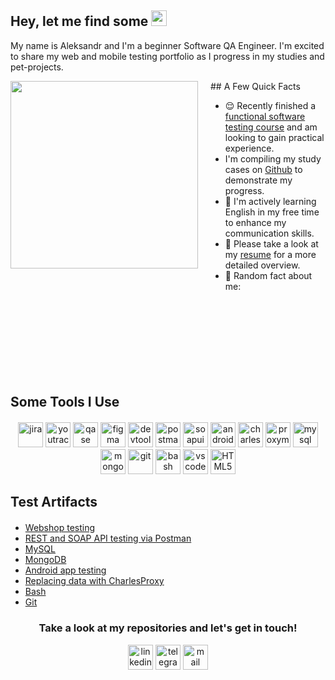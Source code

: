 ## Hey, let me find some <img src="https://em-content.zobj.net/source/microsoft-teams/363/lady-beetle_1f41e.png" height="25" >

<p> My name is Aleksandr and I'm a beginner Software QA Engineer. I'm excited to share my web and mobile testing portfolio as I progress in my studies and pet-projects.</p> 

<div style="display: flex; align-items: flex-start; margin-bottom: 20px;">
   <img align="left" src="https://gifs.obs.ru-moscow-1.hc.sbercloud.ru/d09adf05a57c04b5aa0aa419359abe5062a9298047c6fab7491c30ad99988c10.gif" style="width: 300px; margin-right: 20px;">
   <div>
     ## A Few Quick Facts
    <ul>
        <li> 😌 Recently finished a <a href="">functional software testing course</a> and am looking to gain practical experience. </li>
       <li> I'm compiling my study cases on <a href="https://github.com/AleksandrBarchuk">Github</a> to demonstrate my progress.</li> </li>
       <li> 📖 I'm actively learning English in my free time to enhance my communication skills.</li>
       <li> 📙 Please take a look at my <a href="">resume</a> for a more detailed overview.</li> 
        <li> 🧣 Random fact about me:  </li>
    </ul>
    </div>
</div>
  
<h2 style="margin-top: 150px; margin-bottom: 20px;">Some Tools I Use</h2>
<p style="text-align: center; margin-bottom: 20px;">
  <img src="https://cdn.jsdelivr.net/gh/devicons/devicon/icons/jira/jira-original.svg" title="jira" alt="jira" width="40" height="40"/>
  <img src="https://upload.wikimedia.org/wikipedia/commons/thumb/8/8d/YouTrack_Icon.svg/1024px-YouTrack_Icon.svg.png?20200803082248" title="youtrack" alt="youtrack" width="40" height="40"/>
  <img src="https://luna1.co/eb0187.png" title="qase" alt="qase" width="40" height="40"/>
    <img src="c" title="figma" alt="figma" width="40" height="40"/>
  <img src="https://d33wubrfki0l68.cloudfront.net/38b5c953a4667366685d55db55d057c86db1fc54/a0fdc/static/acae6b24d940347661ca901ea07f47c1/chrome-dev-logo-icon.png" title="devtools" alt="devtools" width="40" height="40"/>
  <img src="https://www.svgrepo.com/show/354202/postman-icon.svg" title="postman" alt="postman" width="40" height="40"/>
  <img src="https://encrypted-tbn0.gstatic.com/images?q=tbn:ANd9GcTDLj-17hLuPse4K5lo4VLNFRn89rjLSB-KKIZMdNjB0Q&s" title="soapui" alt="soapui" width="40" height="40"/>
   <img src="https://cdn.jsdelivr.net/gh/devicons/devicon/icons/androidstudio/androidstudio-original.svg" title="android-studio" alt="android-studio" width="40" height="40"/>
  <img src="https://cdn.icon-icons.com/icons2/3053/PNG/512/charles_proxy_macos_bigsur_icon_190302.png" title="charles-proxy" alt="charles-proxy" width="40" height="40"/>
  <img src="https://ph-files.imgix.net/f1aba60e-b071-4afd-bde6-7c123853a3ae.png?auto=format" title="proxyman" alt="proxyman" width="40" height="40"/>
  <img src="https://cdn.jsdelivr.net/gh/devicons/devicon/icons/mysql/mysql-original.svg" title="mysql" alt="mysql" width="40" height="40"/>
  <img src="https://cdn.jsdelivr.net/gh/devicons/devicon/icons/mongodb/mongodb-original.svg" title="mongodb" alt="mongodb" width="40" height="40"/>
  <img src="https://cdn.jsdelivr.net/gh/devicons/devicon/icons/git/git-original.svg" title="git" alt="git" width="40" height="40"/>
  <img src="https://upload.wikimedia.org/wikipedia/commons/thumb/4/4b/Bash_Logo_Colored.svg/1024px-Bash_Logo_Colored.svg.png?20180723054350" title="bash" alt="bash" width="40" height="40"/>
  <img src="https://cdn.jsdelivr.net/gh/devicons/devicon/icons/vscode/vscode-original.svg" title="vscode" alt="vscode" width="40" height="40"/>
  <img src="https://cdn-icons-png.flaticon.com/512/919/919827.png" title="HTML5" alt="HTML5" width="40" height="40"/>
</p>
<h2 style="margin-bottom: 20px;">Test Artifacts</h2>
<p> 
 <ul>
    
<li>  <a href="https://github.com//web_testing">Webshop testing</a>  </li>
<li>  <a href="https://github.com//api_testing"> REST and SOAP API testing via Postman </a>   </li>
<li> <a href="https://github.com//sql">MySQL</a>   </li>
<li>  <a href="https://github.com//mongodb">MongoDB</a>  </li>
<li>  <a href="https://github.com//mobile_testing"> Android app testing</a>   </li>
<li> <a href="https://github.com//charlesproxy">Replacing data with CharlesProxy</a>  </li>
<li> <a href="https://github.com//bash"> Bash </a>  </li>
<li> <a href="https://github.com//git"> Git </a> </li>
</ul>
</p>
<h3 align="center"> Take a look at my repositories and let's get in touch! </h3>
<p align="center">
<a href= "https://www.linkedin.com/in//"><img src="https://img.icons8.com/?size=512&id=13930&format=png" width="40" height="40" alt="linkedin"/></a>
<a href= "https://t.me/MissterAlex"><img src="https://img.icons8.com/?size=512&id=63306&format=png" width="40" height="40" alt="telegram"/></a>
<a href="mailto:shura.barchuk@mail.ru" target="_blank"><img src="https://img.icons8.com/?size=100&id=119064&format=png&color=000000" width="40" height="40" alt="mail"/></a>
</p>